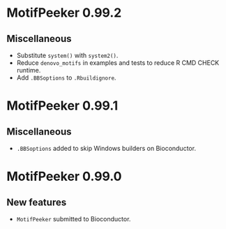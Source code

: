 # MotifPeeker 0.99.2

## Miscellaneous
 
* Substitute `system()` with `system2()`.
* Reduce `denovo_motifs` in examples and tests to reduce R CMD CHECK runtime.
* Add `.BBSoptions` to `.Rbuildignore`.


# MotifPeeker 0.99.1

## Miscellaneous
 
* `.BBSoptions` added to skip Windows builders on Bioconductor.


# MotifPeeker 0.99.0

## New features
 
* `MotifPeeker` submitted to Bioconductor.
